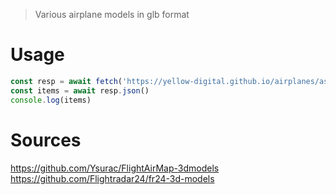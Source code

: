 > Various airplane models in glb format

# Usage
```js
const resp = await fetch('https://yellow-digital.github.io/airplanes/assets.json')
const items = await resp.json()
console.log(items)
```
# Sources
https://github.com/Ysurac/FlightAirMap-3dmodels
https://github.com/Flightradar24/fr24-3d-models
